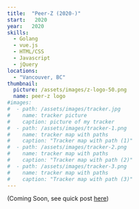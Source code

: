 ```yaml
---
title:  "Peer-Z (2020-)"
start:   2020
year:   2020
skills:
  - Golang
  - vue.js
  - HTML/CSS
  - Javascript
  - jQuery
locations:
  - "Vancouver, BC"
thumbnail:
  picture: /assets/images/z-logo-50.png
  name: peer-z logo
#images:
#  - path: /assets/images/tracker.jpg
#    name: tracker picture
#    caption: picture of my tracker
#  - path: /assets/images/tracker-1.png
#    name: tracker map with paths
#    caption: "Tracker map with path (1)"
#  - path: /assets/images/tracker-2.png
#    name: tracker map with paths
#    caption: "Tracker map with path (2)"
#  - path: /assets/images/tracker-3.png
#    name: tracker map with paths
#    caption: "Tracker map with path (3)"
---
```

(Coming Soon, see quick post [here](/projects/peer-z))
